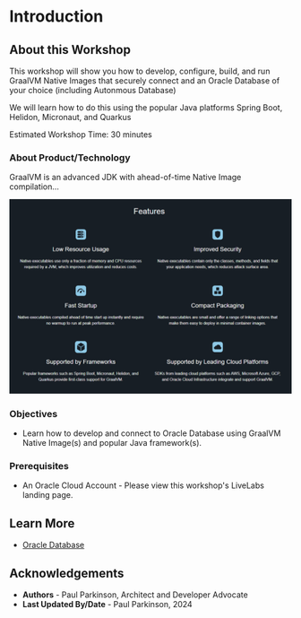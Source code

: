 # Introduction

## About this Workshop

This workshop will show you how to develop, configure, build, and run GraalVM Native Images that securely connect and an Oracle Database of your choice (including Autonmous Database)

We will learn how to do this using the popular Java platforms Spring Boot, Helidon, Micronaut, and Quarkus

Estimated Workshop Time: 30 minutes

### About Product/Technology

GraalVM is an advanced JDK with ahead-of-time Native Image compilation...

![GraalVM features](./images/graalvmfeatures.png " ")

### Objectives

- Learn how to develop and connect to Oracle Database using GraalVM Native Image(s) and popular Java framework(s).

### Prerequisites

- An Oracle Cloud Account - Please view this workshop's LiveLabs landing page.

## Learn More

* [Oracle Database](https://bit.ly/mswsdatabase)

## Acknowledgements
* **Authors** - Paul Parkinson, Architect and Developer Advocate
* **Last Updated By/Date** - Paul Parkinson, 2024
